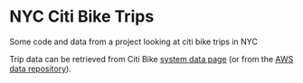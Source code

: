 # NYC Citi Bike Trips
Some code and data from a project looking at citi bike trips in NYC 

Trip data can be retrieved from Citi Bike [system data page](https://www.citibikenyc.com/system-data) (or from the [AWS data repository](https://s3.amazonaws.com/tripdata/index.html)).
